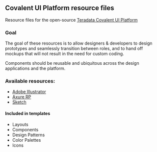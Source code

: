 ## Covalent UI Platform resource files

Resource files for the open-source [Teradata Covalent UI Platform](https://teradata.github.io/covalent/)

### Goal

The goal of these resources is to allow designers & developers to design prototypes and seamlessly transition between roles, and to hand off mockups that will not result in the need for custom coding.

Components should be reusable and ubiquitous across the design applications and the platform. 

### Available resources:

* [Adobe Illustrator](illustrator)
* [Axure RP](axure)
* [Sketch](sketch)

#### Included in templates

- Layouts
- Components
- Design Patterns
- Color Palettes
- Icons